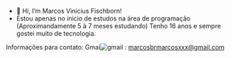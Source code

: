 - 👋 Hi, I’m Marcos Vinicius Fischborn!
- Estou apenas no inicio de estudos na área de programação (Aproximandamente 5 à 7 meses estudando) Tenho 16 anos e sempre gostei muito de tecnologia.

  
Informações para contato:
Gmai![gmail](https://github.com/MarcosViniciusFischborn/MarcosViniciusFischborn/assets/142673906/9d54b487-6368-484f-8686-7641ce9e9fd7)
:
marcosbrmarcosxxx@gmail.com
<!---
MarcosViniciusFischborn/MarcosViniciusFischborn is a ✨ special ✨ repository because its `README.md` (this file) appears on your GitHub profile.
You can click the Preview link to take a look at your changes.
--->
